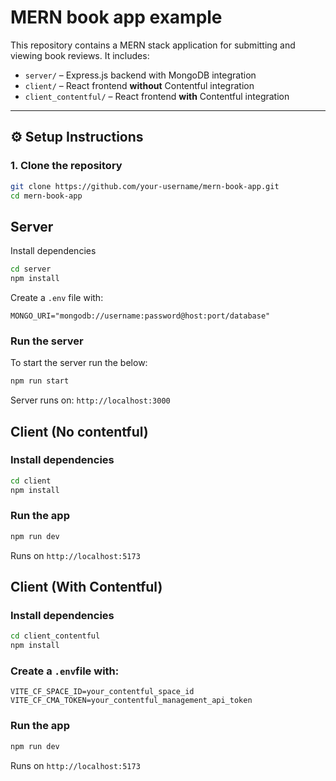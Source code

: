 # MERN book app example

This repository contains a MERN stack application for submitting and viewing book reviews. It includes:

- `server/` – Express.js backend with MongoDB integration
- `client/` – React frontend **without** Contentful integration
- `client_contentful/` – React frontend **with** Contentful integration

---

## ⚙️ Setup Instructions

### 1. Clone the repository

```bash
git clone https://github.com/your-username/mern-book-app.git
cd mern-book-app
```

## Server

Install dependencies

``` bash
cd server
npm install
```
Create a `.env` file with:

```
MONGO_URI="mongodb://username:password@host:port/database"
```

### Run the server

To start the server run the below:

``` bash
npm run start
```

Server runs on: `http://localhost:3000`

## Client (No contentful)

### Install dependencies

``` bash
cd client
npm install
```

### Run the app

``` bash
npm run dev
```

Runs on `http://localhost:5173`

## Client (With Contentful)

### Install dependencies

``` bash
cd client_contentful
npm install
```

### Create a `.env`file with:

```
VITE_CF_SPACE_ID=your_contentful_space_id
VITE_CF_CMA_TOKEN=your_contentful_management_api_token
```

### Run the app

``` bash
npm run dev
```

Runs on `http://localhost:5173`
